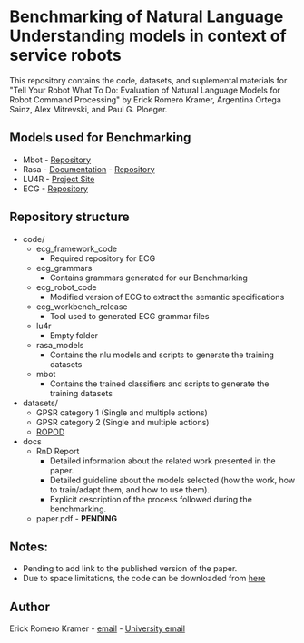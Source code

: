 # Benchmarking of Natural Language Understanding models in context of service robots
This repository contains the code, datasets, and suplemental materials for "Tell Your Robot What To Do: Evaluation of Natural Language Models for Robot Command Processing" by Erick Romero Kramer, Argentina Ortega Sainz, Alex Mitrevski, and Paul G. Ploeger.

## Models used for Benchmarking
* Mbot - [Repository](https://github.com/socrob/mbot_natural_language_processing)
* Rasa - [Documentation](http://rasa.com/docs/rasa/) - [Repository](https://github.com/RasaHQ/rasa)
* LU4R - [Project Site](http://sag.art.uniroma2.it/lu4r.html)
* ECG  - [Repository](https://github.com/icsi-berkeley/ecg_framework_code)

## Repository structure
* code/
    - ecg_framework_code
        - Required repository for ECG
    - ecg_grammars
        - Contains grammars generated for our Benchmarking
    - ecg_robot_code
        - Modified version of ECG to extract the semantic specifications
    - ecg_workbench_release
        - Tool used to generated ECG grammar files
    - lu4r
        - Empty folder
    - rasa_models
        - Contains the nlu models and scripts to generate the training datasets
    - mbot
        - Contains the trained classifiers and scripts to generate the training datasets
* datasets/
    - GPSR category 1 (Single and multiple actions)
    - GPSR category 2 (Single and multiple actions)
    - [ROPOD](https://cordis.europa.eu/project/rcn/206247/en)
* docs
    * RnD Report
        - Detailed information about the related work presented in the paper.
        - Detailed guideline about the models selected (how the work, how to train/adapt them, and how to use them).
        - Explicit description of the process followed during the benchmarking.
    * paper.pdf - **PENDING**

## Notes:
* Pending to add link to the published version of the paper.
* Due to space limitations, the code can be downloaded from [here](https://www.dropbox.com/s/fqogaovpzyl5gdi/code.zip?dl=0)     

## Author
Erick Romero Kramer - [email](erickkramer@gmail.com) - [University email](erick.romero@smail.inf.h-brs.de)
